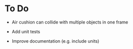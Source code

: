 # To Do

 - Air cushion can collide with multiple objects in one frame

 - Add unit tests

 - Improve documentation (e.g. include units)
